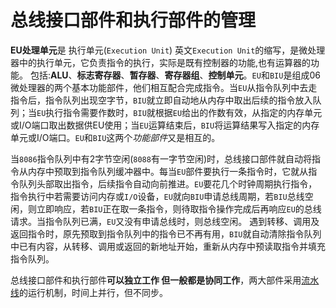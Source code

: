 # 总线接口部件和执行部件的管理

**EU处理单元**是 执行单元(`Execution Unit`) 英文`Execution Unit`的缩写，是微处理器中的执行单元，它负责指令的执行，实际是既有控制器的功能,也有运算器的功能。 包括:**ALU**、**标志寄存器**、**暂存器**、**寄存器组**、**控制单元**。`EU`和`BIU`是组成06微处理器的两个基本功能部件，他们相互配合完成指令。当`EU`从指令队列中去走指令后，指令队列出现空字节，`BIU`就立即自动地从内存中取出后续的指令放入队列；当`EU`执行指令需要作数时，`BIU`就根据`EU`给出的作数有效，从指定的内存单元或I/O端口取出数据供EU使用；当`EU`运算结束后，`BIU`将运算结果写入指定的内存单元或I/O端口。`EU`和`BIU`这两个*功能部件*又是相互的。

​	当`8086`指令队列中有2字节空闲(`8088`有一字节空闲)时，总线接口部件就自动将指令从内存中预取到指令队列缓冲器中。
​    每当`EU`部件要执行一条指令时，它就从指令队列头部取出指令，后续指令自动向前推进。`EU`要花几个时钟周期执行指令，指令执行中若需要访问内存或`I/O`设备，`EU`就向`BIU`申请总线周期，若`BIU`总线空闲，则立即响应，若`BIU`正在取一条指令，则待取指令操作完成后再响应`EU`的总线请求。
​    当指令队列已满，`EU`又没有申请总线时，则总线空闲。
遇到转移、调用及返回指令时，原先预取到指令队列中的指令已不再有用，`BIU`就自动清除指令队列中已有内容，从转移、调用或返回的新地址开始，重新从内存中预读取指令并填充指令队列。

总线接口部件和执行部件**可以独立工作 但一般都是协同工作**，两大部件采用[流水线]()的运行机制，时间上并行，但不同步。





